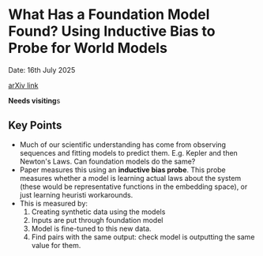 # What Has a Foundation Model Found? Using Inductive Bias to Probe for World Models

Date: 16th July 2025

[arXiv link](https://arxiv.org/pdf/2507.06952 )

**Needs visiting**s

## Key Points
* Much of our scientific understanding has come from observing sequences and fitting models to predict them. E.g. Kepler and then Newton's Laws.
Can foundation models do the same?
* Paper measures this using an **inductive bias probe**. This probe measures whether a model is learning actual laws about the system
  (these would be representative functions in the embedding space), or just learning heuristi workarounds.
* This is measured by:
  1. Creating synthetic data using the models
  2. Inputs are put through foundation model
  3. Model is fine-tuned to this new data. 
  4. Find pairs with the same output: check model is outputting the same value for them.